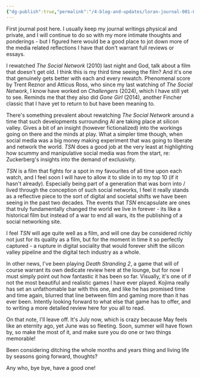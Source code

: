 ```yaml
---
{"dg-publish":true,"permalink":"/4-blog-and-updates/loran-journal-001-05-july-25/","created":"2025-07-05T07:45:41.711+02:00","updated":"2025-07-05T08:08:05.328+02:00"}
---
```



First journal post here. I usually keep my journal writings physical and private, and I will continue to do so with my more intimate thoughts and ponderings - but I figured here would be a good place to jot down more of the media related reflections I have that don't warrant full reviews or essays.

I rewatched *The Social Network* (2010) last night and God, talk about a film that doesn't get old. I think this is my third time seeing the film? And it's one that genuinely gets better with each and every rewatch. Phenomenal score by Trent Reznor and Atticus Ross, who since my last watching of *The Social Network*, I know have worked on *Challengers* (2024), which I have still yet to see. Reminds me that they also did *Gone Girl* (2014), another Fincher classic that I have yet to return to but have been meaning to. 

There's something prevalent about rewatching *The Social Network* around a time that such developments surrounding AI are taking place at silicon valley. Gives a bit of an insight (however fictionalized) into the workings going on there and the minds at play. What a simpler time though, when social media was a big money making experiment that was going to liberate and network the world. *TSN* does a good job at the very least at highlighting how scummy and manipulative social media was from the start, re: Zuckerberg's insights into the demand of exclusivity.

*TSN* is a film that fights for a spot in my favourites of all time upon each watch, and I feel soon I will have to allow it to slide in to my top 10 (if it hasn't already). Especially being part of a generation that was born into / lived through the conception of such social networks, I feel it really stands as a reflective piece to the sort of digital and societal shifts we have been seeing in the past two decades. The events that *TSN* encapsulate are ones that truly fundamentally changed the world we live in forever - its like a historical film but instead of a war to end all wars, its the publishing of a social networking site. 

I feel *TSN* will age quite well as a film, and will one day be considered richly not just for its quality as a film, but for the moment in time it so perfectly captured - a rupture in digital sociality that would forever shift the silicon valley pipeline and the digital tech industry as a whole.

In other news, I've been playing *Death Stranding 2*, a game that will of course warrant its own dedicate review here at the lounge, but for now I must simply point out how fantastic it has been so far. Visually, it's one of if not the most beautiful and realistic games I have ever played. Kojima really has set an unfathomable bar with this one, and like he has promised time and time again, blurred that line between film and gaming more than it has ever been. Intently looking forward to what else that game has to offer, and to writing a more detailed review here for you all to read.

On that note, I'll leave off. It's July now, which is crazy because May feels like an eternity ago, yet June was so fleeting. Soon, summer will have flown by, so make the most of it, and make sure you do one or two things memorable! 

Been considering ditching the whole months and years thing and living life by seasons going forward, thoughts?

Any who, bye bye, have a good one!